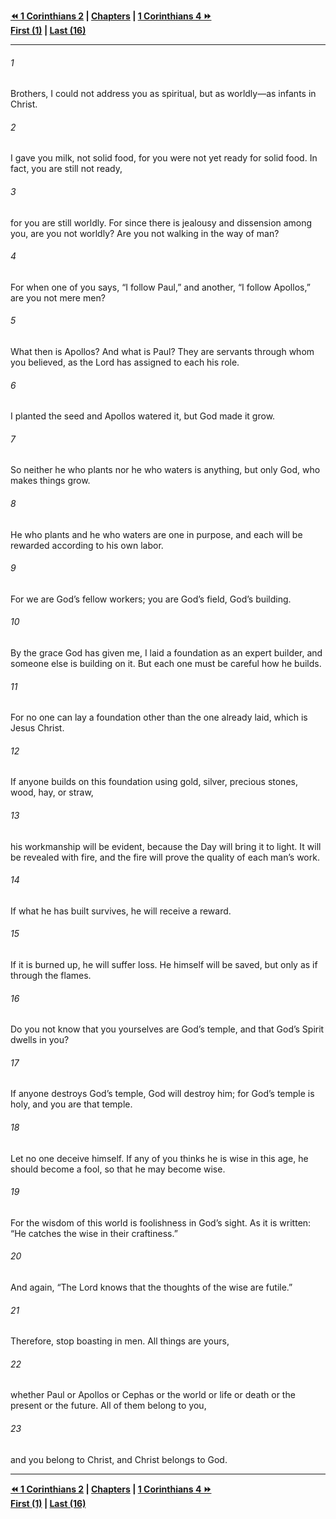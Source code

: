   
**[⏪ 1 Corinthians 2](./1%20Corinthians%202.md) | [Chapters](./_index.md) | [1 Corinthians 4 ⏩](./1%20Corinthians%204.md)**  
**[First (1)](./1%20Corinthians%201.md) | [Last (16)](./1%20Corinthians%2016.md)**  
  
---  
  
###### 1  
Brothers, I could not address you as spiritual, but as worldly—as infants in Christ.  
  
###### 2  
I gave you milk, not solid food, for you were not yet ready for solid food. In fact, you are still not ready,  
  
###### 3  
for you are still worldly. For since there is jealousy and dissension among you, are you not worldly? Are you not walking in the way of man?  
  
###### 4  
For when one of you says, “I follow Paul,” and another, “I follow Apollos,” are you not mere men?  
  
###### 5  
What then is Apollos? And what is Paul? They are servants through whom you believed, as the Lord has assigned to each his role.  
  
###### 6  
I planted the seed and Apollos watered it, but God made it grow.  
  
###### 7  
So neither he who plants nor he who waters is anything, but only God, who makes things grow.  
  
###### 8  
He who plants and he who waters are one in purpose, and each will be rewarded according to his own labor.  
  
###### 9  
For we are God’s fellow workers; you are God’s field, God’s building.  
  
###### 10  
By the grace God has given me, I laid a foundation as an expert builder, and someone else is building on it. But each one must be careful how he builds.  
  
###### 11  
For no one can lay a foundation other than the one already laid, which is Jesus Christ.  
  
###### 12  
If anyone builds on this foundation using gold, silver, precious stones, wood, hay, or straw,  
  
###### 13  
his workmanship will be evident, because the Day will bring it to light. It will be revealed with fire, and the fire will prove the quality of each man’s work.  
  
###### 14  
If what he has built survives, he will receive a reward.  
  
###### 15  
If it is burned up, he will suffer loss. He himself will be saved, but only as if through the flames.  
  
###### 16  
Do you not know that you yourselves are God’s temple, and that God’s Spirit dwells in you?  
  
###### 17  
If anyone destroys God’s temple, God will destroy him; for God’s temple is holy, and you are that temple.  
  
###### 18  
Let no one deceive himself. If any of you thinks he is wise in this age, he should become a fool, so that he may become wise.  
  
###### 19  
For the wisdom of this world is foolishness in God’s sight. As it is written: “He catches the wise in their craftiness.”  
  
###### 20  
And again, “The Lord knows that the thoughts of the wise are futile.”  
  
###### 21  
Therefore, stop boasting in men. All things are yours,  
  
###### 22  
whether Paul or Apollos or Cephas or the world or life or death or the present or the future. All of them belong to you,  
  
###### 23  
and you belong to Christ, and Christ belongs to God.  
  
  
---  
  
**[⏪ 1 Corinthians 2](./1%20Corinthians%202.md) | [Chapters](./_index.md) | [1 Corinthians 4 ⏩](./1%20Corinthians%204.md)**  
**[First (1)](./1%20Corinthians%201.md) | [Last (16)](./1%20Corinthians%2016.md)**  
  
